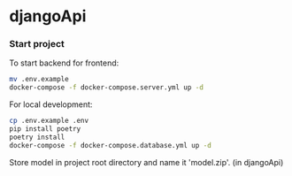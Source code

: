 # djangoApi

### Start project
To start backend for frontend:
```bash
mv .env.example
docker-compose -f docker-compose.server.yml up -d
```

For local development:
```bash
cp .env.example .env
pip install poetry
poetry install
docker-compose -f docker-compose.database.yml up -d
```

Store model in project root directory and name it 'model.zip'. (in djangoApi)